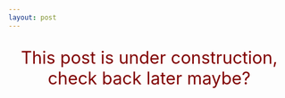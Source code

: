```yaml
---
layout: post
---
```


<p style="text-align: center; color: maroon; font-size: 2.2em">
This post is under construction, check back later maybe?
</p>
